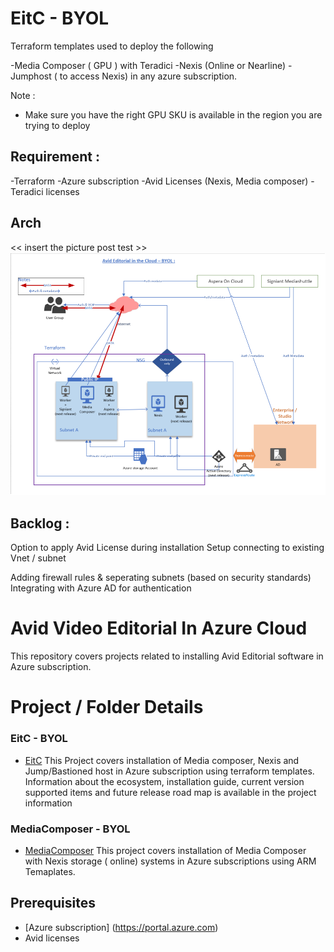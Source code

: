 
# EitC - BYOL 

Terraform templates used to deploy the following 

-Media Composer ( GPU ) with Teradici
-Nexis (Online or Nearline)
-Jumphost ( to access Nexis)
in any azure subscription. 

Note : 
* Make sure you have the right GPU SKU is available in the region you are trying to deploy

## Requirement : 

-Terraform 
-Azure subscription 
-Avid Licenses (Nexis, Media composer)
-Teradici licenses 

## Arch
<< insert the picture post test >>
![current + Next Version](./Arch.png)



## Backlog : 
Option to apply Avid License during installation 
Setup connecting to existing Vnet / subnet

Adding firewall rules & seperating subnets (based on security standards)
Integrating with Azure AD for authentication 


# Avid Video Editorial In Azure Cloud

This repository covers projects related to installing Avid Editorial software in Azure subscription. 

# Project  / Folder Details 

### EitC - BYOL 
- [EitC](https://github.com/Azure/VideoEditorialInTheCloud/tree/master/EITC-BYOL) 
This Project covers installation of Media composer, Nexis and  Jump/Bastioned host in Azure subscription using terraform templates. 
Information about the ecosystem, installation guide, current version supported items and future release road map is available in the project information


### MediaComposer - BYOL 
- [MediaComposer](https://github.com/Azure/VideoEditorialInTheCloud/tree/master/EITC-BYOL) 
This project covers installation of Media Composer with Nexis storage ( online) systems in Azure subscriptions using ARM Temaplates. 
 

## Prerequisites  
- [Azure subscription] (https://portal.azure.com)
-   Avid licenses  
